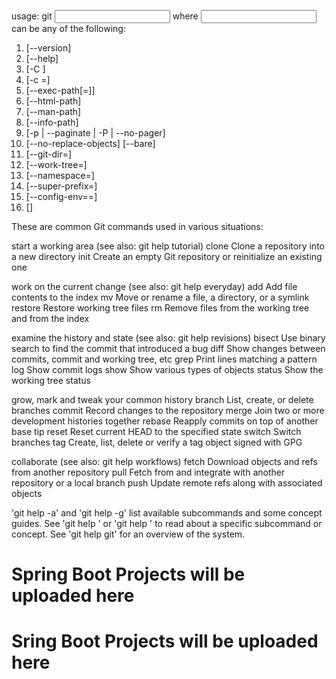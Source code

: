 usage: git <input>
where <input> can be any of the following:
1. [--version] 
2. [--help] 
3. [-C <path>] 
4. [-c <name>=<value>]
5. [--exec-path[=<path>]] 
6. [--html-path]
7. [--man-path]
8. [--info-path]
9. [-p | --paginate | -P | --no-pager]
10. [--no-replace-objects] [--bare]
11. [--git-dir=<path>]
12. [--work-tree=<path>]
13. [--namespace=<name>]
14. [--super-prefix=<path>]
15. [--config-env=<name>=<envvar>]
16. <command> [<args>]

These are common Git commands used in various situations:

start a working area (see also: git help tutorial)
   clone     Clone a repository into a new directory
   init      Create an empty Git repository or reinitialize an existing one

work on the current change (see also: git help everyday)
   add       Add file contents to the index
   mv        Move or rename a file, a directory, or a symlink
   restore   Restore working tree files
   rm        Remove files from the working tree and from the index

examine the history and state (see also: git help revisions)
   bisect    Use binary search to find the commit that introduced a bug
   diff      Show changes between commits, commit and working tree, etc
   grep      Print lines matching a pattern
   log       Show commit logs
   show      Show various types of objects
   status    Show the working tree status

grow, mark and tweak your common history
   branch    List, create, or delete branches
   commit    Record changes to the repository
   merge     Join two or more development histories together
   rebase    Reapply commits on top of another base tip
   reset     Reset current HEAD to the specified state
   switch    Switch branches
   tag       Create, list, delete or verify a tag object signed with GPG

collaborate (see also: git help workflows)
   fetch     Download objects and refs from another repository
   pull      Fetch from and integrate with another repository or a local branch
   push      Update remote refs along with associated objects

'git help -a' and 'git help -g' list available subcommands and some
concept guides. See 'git help <command>' or 'git help <concept>'
to read about a specific subcommand or concept.
See 'git help git' for an overview of the system.
# Spring Boot Projects will be uploaded here
# Sring Boot Projects will be uploaded here
